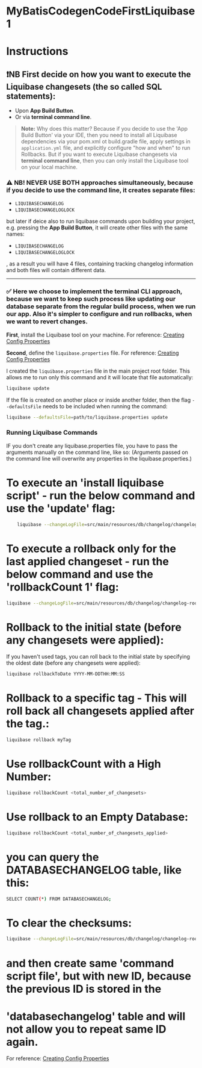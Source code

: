 # MyBatisCodegenCodeFirstLiquibase1



# Instructions

## :exclamation:NB **First decide** on how you want to execute the Liquibase changesets (the so called SQL statements):
  - Upon **App Build Button**.
  - Or via **terminal command line**.

> **Note:** Why does this matter? Because if you decide to use the 'App Build Button' via your IDE, then you need to install all Liquibase dependencies via your pom.xml ot build.gradle file, apply settings in `application.yml` file, and explicitly configure "how and when" to run Rollbacks. But if you want to execute Liquibase changesets via **terminal command line**, then you can only install the Liquibase tool on your local machine.

### :warning: NB! NEVER USE BOTH approaches simultaneously, because if you decide to use the command line, it **creates separate files**:
  - `LIQUIBASECHANGELOG`
  - `LIQUIBASECHANGELOGLOCK`

but later if deice also to run liquibase commands upon building your project, e.g. pressing the **App Build Button**, it will create other files with the same names:
  - `LIQUIBASECHANGELOG`
  - `LIQUIBASECHANGELOGLOCK`

, as a result you will have 4 files, containing tracking changelog information and both files will contain different data.

---

### :white_check_mark: Here we choose to implement the **terminal CLI** approach, because we want to keep such process like updating our database separate from the regular build process, when we run our app. Also it's simpler to configure and run rollbacks, when we want to revert changes.

**First**, install the Liquibase tool on your machine.
For reference: [Creating Config Properties](https://docs.liquibase.com/start/install/home.html)


**Second**,  define the `liquibase.properties` file. 
For reference: [Creating Config Properties](https://docs.liquibase.com/concepts/connections/creating-config-properties.html)

I created the `liquibase.properties` file in the main project root folder. This allows me to run only this command and it will locate that file automatically:
```bash
liquibase update
```
If the file is created on another place or inside another folder, then the flag `--defaultsFile` needs to be included when running the command:
```bash
liquibase --defaultsFile=path/to/liquibase.properties update
```

### Running Liquibase Commands
IF you don't create any liquibase.properties file, you have to pass the arguments manually on the command line,
like so: (Arguments passed on the command line will overwrite any properties in the liquibase.properties.)
# To execute an 'install liquibase script' - run the below command and use the 'update' flag:
```bash
    liquibase --changeLogFile=src/main/resources/db/changelog/changelog-root.xml --url=jdbc:postgresql://localhost:5444/liquibase-test1 --username=postgres --password=myPassword update
```
# To execute a rollback only for the last applied changeset - run the below command and use the 'rollbackCount 1' flag:
```bash
liquibase --changeLogFile=src/main/resources/db/changelog/changelog-root.xml --url=jdbc:postgresql://localhost:5444/liquibase-test1 --username=postgres --password=myPassword rollbackCount 1
```
# Rollback to the initial state (before any changesets were applied):
If you haven't used tags, you can roll back to the initial state by specifying the oldest date (before any changesets were applied):
```bash
liquibase rollbackToDate YYYY-MM-DDTHH:MM:SS
```
# Rollback to a specific tag - This will roll back all changesets applied after the tag.:
```bash
liquibase rollback myTag
```
# Use rollbackCount with a High Number:
```bash
liquibase rollbackCount <total_number_of_changesets>
```
# Use rollback to an Empty Database:
```bash
liquibase rollbackCount <total_number_of_changesets_applied>
```
# you can query the DATABASECHANGELOG table, like this:
```bash
SELECT COUNT(*) FROM DATABASECHANGELOG;
```
# To clear the checksums:
```bash
liquibase --changeLogFile=src/main/resources/db/changelog/changelog-root.xml --url=jdbc:postgresql://localhost:5444/liquibase-test1 --username=postgres --password=myPassword clearCheckSums
```
# and then create same 'command script file', but with new ID, because the previous ID is stored in the
# 'databasechangelog' table and will not allow you to repeat same ID again.




For reference: [Creating Config Properties](https://docs.liquibase.com/concepts/changelogs/home.html)


